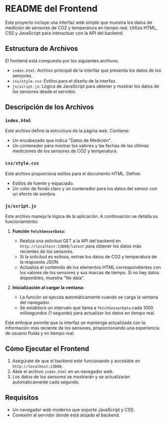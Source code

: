 # README del Frontend

Este proyecto incluye una interfaz web simple que muestra los datos de medición de sensores de CO2 y temperatura en tiempo real. Utiliza HTML, CSS y JavaScript para interactuar con la API del backend.

## Estructura de Archivos

El frontend está compuesto por los siguientes archivos:

- `index.html`: Archivo principal de la interfaz que presenta los datos de los sensores.
- `css/style.css`: Estilos para el diseño de la interfaz.
- `js/script.js`: Lógica de JavaScript para obtener y mostrar los datos de los sensores desde el servidor.

## Descripción de los Archivos

### `index.html`

Este archivo define la estructura de la página web. Contiene:

- Un encabezado que indica "Datos de Medición".
- Un contenedor para mostrar los valores y las fechas de las últimas mediciones de los sensores de CO2 y temperatura.

### `css/style.css`

Este archivo proporciona estilos para el documento HTML. Define:

- Estilos de fuente y espaciado.
- Un color de fondo claro y un contenedor para los datos del sensor con un efecto de sombra.



### `js/script.js`

Este archivo maneja la lógica de la aplicación. A continuación se detalla su funcionamiento:

1. **Función `fetchSensorData`:**
   - Realiza una solicitud GET a la API del backend en `http://localhost:13000/latest` para obtener los datos más recientes de los sensores.
   - Si la solicitud es exitosa, extrae los datos de CO2 y temperatura de la respuesta JSON.
   - Actualiza el contenido de los elementos HTML correspondientes con los valores de los sensores y sus marcas de tiempo. Si no hay datos disponibles, muestra "No data".

2. **Inicialización al cargar la ventana:**
   - La función se ejecuta automáticamente cuando se carga la ventana del navegador.
   - Se establece un intervalo que llama a `fetchSensorData` cada 1000 milisegundos (1 segundo) para actualizar los datos en tiempo real.

Este enfoque permite que la interfaz se mantenga actualizada con la información más reciente de los sensores, proporcionando una experiencia de usuario fluida y en tiempo real.



## Cómo Ejecutar el Frontend

1. Asegúrate de que el backend esté funcionando y accesible en `http://localhost:13000`.
2. Abre el archivo `index.html` en un navegador web.
3. Los datos de los sensores se mostrarán y se actualizarán automáticamente cada segundo.

## Requisitos

- Un navegador web moderno que soporte JavaScript y CSS.
- Conexión al servidor donde está alojado el backend.

